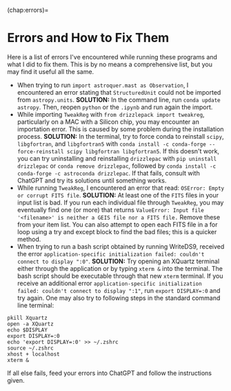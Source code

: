 (chap:errors)=
# Errors and How to Fix Them

Here is a list of errors I've encountered while running these programs and what I did to fix them. This is by no means a comprehensive list, but you may find it useful all the same.

* When trying to run `import astroquer.mast as Observation`, I encountered an error stating that `StructuredUnit` could not be imported from `astropy.units`.
    **SOLUTION:** In the command line, run `conda update astropy`. Then, reopen `python` or the `.ipynb` and run again the import.
* While importing `TweakReg` with `from drizzlepack import tweakreg`, particularly on a MAC with a Silicon chip, you may encounter an importation error. This is caused by some problem during the installation process. 
    **SOLUTION:** In the terminal, try to force conda to reinstall `scipy`, `libgfortran`, and `libgfortran5` with `conda install -c conda-forge --force-reinstall scipy libgfortran libgfortran5`. If this doesn't work, you can try uninstalling and reinstalling `drizzlepac` with `pip uninstall drizzlepac` or `conda remove drizzlepac`, followed by `conda install -c conda-forge -c astroconda drizzlepac`. If that fails, consult with ChatGPT and try its solutions until something works.
* While running `TweakReg`, I encountered an error that read: `OSError: Empty or corrupt FITS file`.
    **SOLUTION:** At least one of the `FITS` files in your input list is bad. If you run each individual file through `TweakReg`, you may eventually find one (or more) that returns 
    `ValueError: Input file '<filename>' is neither a GEIS file nor a FITS file.` Remove these from your item list. You can also attempt to open each FITS file in a for loop using a try and except block to find the bad files; this is a quicker method.
* When trying to run a bash script obtained by running WriteDS9, received the error `application-specific initialization failed: couldn't connect to display ":0"`. 
     **SOLUTION:** Try opening an XQuartz terminal either through the application or by typing `xterm &` into the terminal. The bash script should be executable through that new `xterm` terminal. If you receive an additional error `application-specific initialization failed: couldn't connect to display ":1"`, run `export DISPLAY=:0` and try again. One may also try to following steps in the standard command line terminal:
```
pkill Xquartz
open -a XQuartz
echo $DISPLAY
export DISPLAY=:0
echo 'export DISPLAY=:0' >> ~/.zshrc
source ~/.zshrc
xhost + localhost
xterm &
```
If all else fails, feed your errors into ChatGPT and follow the instructions given. 